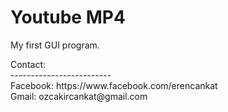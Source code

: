 # Youtube MP4

My first GUI program.

<div>Contact:</div>
<div>-------------------------</div>
<div>Facebook: https://www.facebook.com/erencankat</div>
<div>Gmail: ozcakircankat@gmail.com</div>
